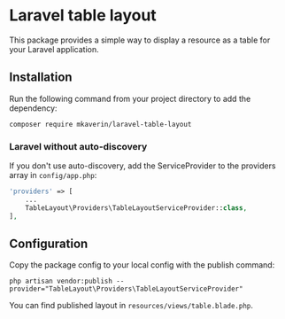 # Laravel table layout

This package provides a simple way to display a resource as a table for your Laravel application.

## Installation

Run the following command from your project directory to add the dependency:

```shell
composer require mkaverin/laravel-table-layout
```

### Laravel without auto-discovery

If you don't use auto-discovery, add the ServiceProvider to the providers array in `config/app.php`:

```php
'providers' => [
    ...
    TableLayout\Providers\TableLayoutServiceProvider::class,
],
```

## Configuration

Copy the package config to your local config with the publish command:

```shell
php artisan vendor:publish --provider="TableLayout\Providers\TableLayoutServiceProvider"
```

You can find published layout in `resources/views/table.blade.php`.
